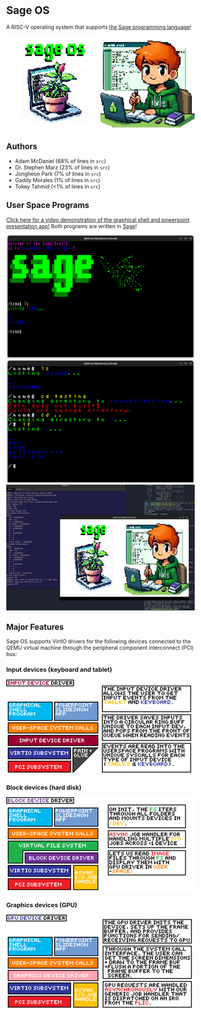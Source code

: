 # Sage OS

A RISC-V operating system that supports [the Sage programming language](https://github.com/adam-mcdaniel/sage)!

[![Sage OS](assets/sage-os.png)](https://adam-mcdaniel.github.io/sage)

## Authors

- Adam McDaniel (68% of lines in `src`)
- Dr. Stephen Marz (23% of lines in `src`)
- Jongheon Park (7% of lines in `src`)
- Gaddy Morales (1% of lines in `src`)
- Tokey Tahmid (<1% of lines in `src`)

## User Space Programs

<!-- A center aligned div with two images side-by-side -->

[Click here for a video demonstration of the graphical shell and powerpoint presentation app!](https://docs.google.com/file/d/1k5CjkdbnrRzwfMCuE0A5eFRi_f5it75K/preview) Both programs are written in [Sage](https://github.com/adam-mcdaniel/sage)!

<div align="center">
    <img src="assets/shell1.png" alt="Shell"/>
    <img src="assets/shell2.png" alt="Shell"/>
</div>
<div align="center">
    <img src="assets/presentation.png" alt="Presentation"/>
</div>


## Major Features

Sage OS supports VirtIO drivers for the following devices connected to the QEMU virtual machine through the peripheral component interconnect (PCI) bus:

### Input devices (keyboard and tablet)

![Input Driver](assets/input-driver.png)

### Block devices (hard disk)

![Block Driver](assets/block-driver.png)

### Graphics devices (GPU)

![GPU Driver](assets/gpu-driver.png)
